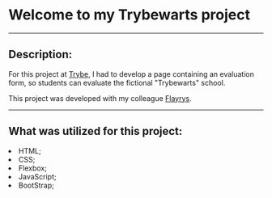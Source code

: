# Welcome to my Trybewarts project
<hr>

## Description:
For this project  at [Trybe](https://www.betrybe.com/), I had to develop a page containing an evaluation form, so students can evaluate the fictional "Trybewarts" school.

This project was developed with my colleague [Flayrys](https://github.com/Flay000).
<hr>

## What was utilized for this project:

<li> HTML;
<li> CSS;
<li> Flexbox;
<li> JavaScript;
<li> BootStrap;
